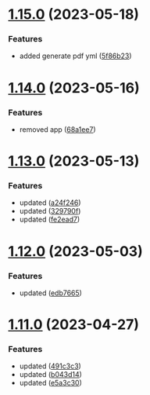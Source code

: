 # [1.15.0](https://github.com/manthanank/learn-angular/compare/v1.14.0...v1.15.0) (2023-05-18)


### Features

* added generate pdf yml ([5f86b23](https://github.com/manthanank/learn-angular/commit/5f86b23bd80d8579375178047e5c4625c26ffaf8))



# [1.14.0](https://github.com/manthanank/learn-angular/compare/v1.13.0...v1.14.0) (2023-05-16)


### Features

* removed app ([68a1ee7](https://github.com/manthanank/learn-angular/commit/68a1ee7699867076b1056caf924ec223febe734b))



# [1.13.0](https://github.com/manthanank/learn-angular/compare/v1.12.0...v1.13.0) (2023-05-13)


### Features

* updated ([a24f246](https://github.com/manthanank/learn-angular/commit/a24f246e15a8605fd4026cf638ef02d95542335d))
* updated ([329790f](https://github.com/manthanank/learn-angular/commit/329790fcd958ac0c6d36f694a4241e9f65b375db))
* updated ([fe2ead7](https://github.com/manthanank/learn-angular/commit/fe2ead7cae7e55bf8d46e8b4812a611624dc7896))



# [1.12.0](https://github.com/manthanank/learn-angular/compare/v1.11.0...v1.12.0) (2023-05-03)


### Features

* updated ([edb7665](https://github.com/manthanank/learn-angular/commit/edb7665ed3a6f0bf721fff8ab750a3ecc9848a81))



# [1.11.0](https://github.com/manthanank/learn-angular/compare/v1.10.0...v1.11.0) (2023-04-27)


### Features

* updated ([491c3c3](https://github.com/manthanank/learn-angular/commit/491c3c3e241f81964b9946308ff226f54caee653))
* updated ([b043d14](https://github.com/manthanank/learn-angular/commit/b043d148cebe58a96e3b2ed9e80642d041921d24))
* updated ([e5a3c30](https://github.com/manthanank/learn-angular/commit/e5a3c306c50b7f9cd3531dc67b6f4c2659e6050b))



